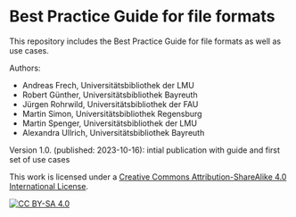 # Best Practice Guide for file formats

This repository includes the Best Practice Guide for file formats as well as use cases.

Authors:
- Andreas Frech, Universitätsbibliothek der LMU
- Robert Günther, Universitätsbibliothek Bayreuth
- Jürgen Rohrwild, Universitätsbibliothek der FAU
- Martin Simon, Universitätsbibliothek Regensburg
- Martin Spenger, Universitätsbibliothek der LMU
- Alexandra Ullrich, Universitätsbibliothek Bayreuth

  

Version 1.0. (published: 2023-10-16): intial publication with guide and first set of use cases


This work is licensed under a
[Creative Commons Attribution-ShareAlike 4.0 International License][cc-by-sa].

[![CC BY-SA 4.0][cc-by-sa-image]][cc-by-sa]

[cc-by-sa]: http://creativecommons.org/licenses/by-sa/4.0/
[cc-by-sa-image]: https://licensebuttons.net/l/by-sa/4.0/88x31.png
[cc-by-sa-shield]: https://img.shields.io/badge/License-CC%20BY--SA%204.0-lightgrey.svg
